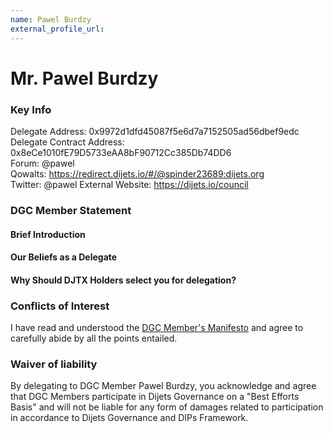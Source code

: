 ```yaml
---
name: Pawel Burdzy
external_profile_url:
---
```


# Mr. Pawel Burdzy

### Key Info

Delegate Address: 0x9972d1dfd45087f5e6d7a7152505ad56dbef9edc  
Delegate Contract Address: 0x8eCe1010fE79D5733eAA8bF90712Cc385Db74DD6  
Forum: @pawel  
Qowalts: https://redirect.dijets.io/#/@spinder23689:dijets.org  
Twitter: @pawel
External Website: https://dijets.io/council  

### DGC Member Statement


#### Brief Introduction


#### Our Beliefs as a Delegate


#### Why Should DJTX Holders select you for delegation?


### Conflicts of Interest


I have read and understood the [DGC Member's Manifesto](https://dijets.io/manifesto) and agree to carefully abide by all the points entailed.

### Waiver of liability

By delegating to DGC Member Pawel Burdzy, you acknowledge and agree that DGC Members participate in Dijets Governance on a "Best Efforts Basis" and will not be liable for any form of damages related to participation in accordance to Dijets Governance and DIPs Framework.
